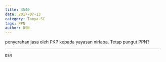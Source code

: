 ```yaml
---
title: 4540
date: 2017-07-13
category: Tanya-SC
tags: PPN
author: DSN
---
```


penyerahan jasa oleh PKP kepada yayasan nirlaba. Tetap pungut PPN?

---



`DSN`
